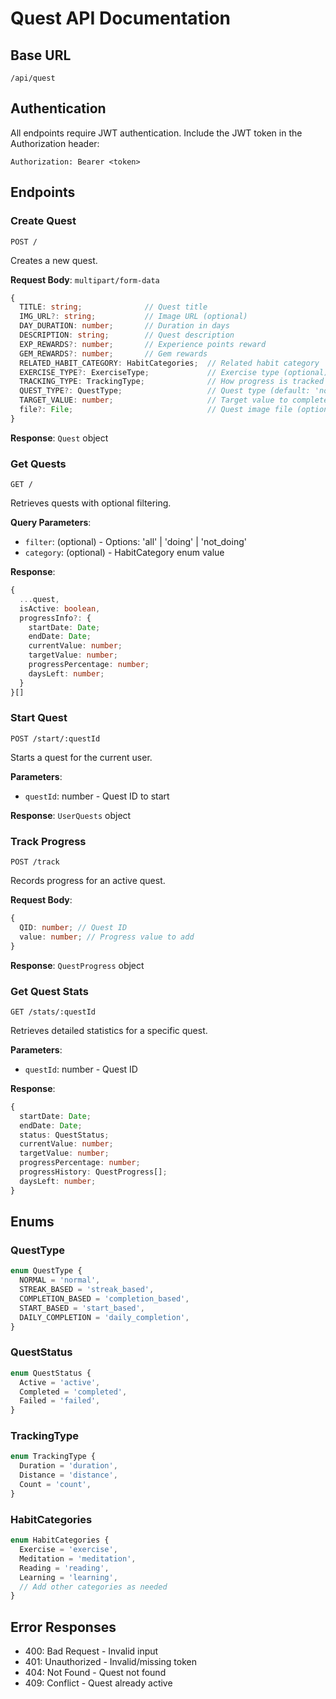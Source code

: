 # Quest API Documentation

## Base URL

`/api/quest`

## Authentication

All endpoints require JWT authentication. Include the JWT token in the Authorization header:

```
Authorization: Bearer <token>
```

## Endpoints

### Create Quest

`POST /`

Creates a new quest.

**Request Body**: `multipart/form-data`

```typescript
{
  TITLE: string;              // Quest title
  IMG_URL?: string;           // Image URL (optional)
  DAY_DURATION: number;       // Duration in days
  DESCRIPTION: string;        // Quest description
  EXP_REWARDS?: number;       // Experience points reward
  GEM_REWARDS?: number;       // Gem rewards
  RELATED_HABIT_CATEGORY: HabitCategories;  // Related habit category
  EXERCISE_TYPE?: ExerciseType;             // Exercise type (optional)
  TRACKING_TYPE: TrackingType;              // How progress is tracked
  QUEST_TYPE?: QuestType;                   // Quest type (default: 'normal')
  TARGET_VALUE: number;                     // Target value to complete
  file?: File;                              // Quest image file (optional)
}
```

**Response**: `Quest` object

### Get Quests

`GET /`

Retrieves quests with optional filtering.

**Query Parameters**:

- `filter`: (optional) - Options: 'all' | 'doing' | 'not_doing'
- `category`: (optional) - HabitCategory enum value

**Response**:

```typescript
{
  ...quest,
  isActive: boolean,
  progressInfo?: {
    startDate: Date;
    endDate: Date;
    currentValue: number;
    targetValue: number;
    progressPercentage: number;
    daysLeft: number;
  }
}[]
```

### Start Quest

`POST /start/:questId`

Starts a quest for the current user.

**Parameters**:

- `questId`: number - Quest ID to start

**Response**: `UserQuests` object

### Track Progress

`POST /track`

Records progress for an active quest.

**Request Body**:

```typescript
{
  QID: number; // Quest ID
  value: number; // Progress value to add
}
```

**Response**: `QuestProgress` object

### Get Quest Stats

`GET /stats/:questId`

Retrieves detailed statistics for a specific quest.

**Parameters**:

- `questId`: number - Quest ID

**Response**:

```typescript
{
  startDate: Date;
  endDate: Date;
  status: QuestStatus;
  currentValue: number;
  targetValue: number;
  progressPercentage: number;
  progressHistory: QuestProgress[];
  daysLeft: number;
}
```

## Enums

### QuestType

```typescript
enum QuestType {
  NORMAL = 'normal',
  STREAK_BASED = 'streak_based',
  COMPLETION_BASED = 'completion_based',
  START_BASED = 'start_based',
  DAILY_COMPLETION = 'daily_completion',
}
```

### QuestStatus

```typescript
enum QuestStatus {
  Active = 'active',
  Completed = 'completed',
  Failed = 'failed',
}
```

### TrackingType

```typescript
enum TrackingType {
  Duration = 'duration',
  Distance = 'distance',
  Count = 'count',
}
```

### HabitCategories

```typescript
enum HabitCategories {
  Exercise = 'exercise',
  Meditation = 'meditation',
  Reading = 'reading',
  Learning = 'learning',
  // Add other categories as needed
}
```

## Error Responses

- 400: Bad Request - Invalid input
- 401: Unauthorized - Invalid/missing token
- 404: Not Found - Quest not found
- 409: Conflict - Quest already active
